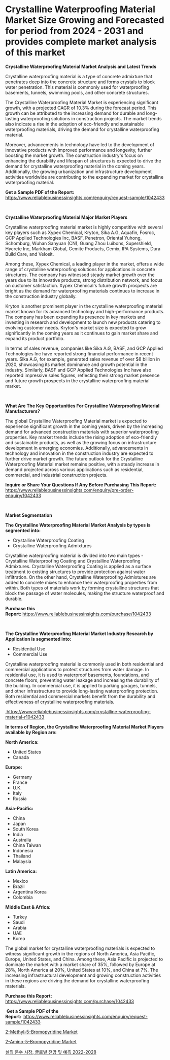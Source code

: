 <p><h1>Crystalline Waterproofing Material Market Size Growing and Forecasted for period from 2024 - 2031 and provides complete market analysis of this market</h1></p><p><strong>Crystalline Waterproofing Material Market Analysis and Latest Trends</strong></p>
<p><p>Crystalline waterproofing material is a type of concrete admixture that penetrates deep into the concrete structure and forms crystals to block water penetration. This material is commonly used for waterproofing basements, tunnels, swimming pools, and other concrete structures.</p><p>The Crystalline Waterproofing Material Market is experiencing significant growth, with a projected CAGR of 10.3% during the forecast period. This growth can be attributed to the increasing demand for durable and long-lasting waterproofing solutions in construction projects. The market trends also indicate a rise in the adoption of eco-friendly and sustainable waterproofing materials, driving the demand for crystalline waterproofing material.</p><p>Moreover, advancements in technology have led to the development of innovative products with improved performance and longevity, further boosting the market growth. The construction industry's focus on enhancing the durability and lifespan of structures is expected to drive the demand for crystalline waterproofing material in the coming years. Additionally, the growing urbanization and infrastructure development activities worldwide are contributing to the expanding market for crystalline waterproofing material.</p></p>
<p><strong>Get a Sample PDF of the Report:&nbsp;</strong> <a href="https://www.reliablebusinessinsights.com/enquiry/request-sample/1042433">https://www.reliablebusinessinsights.com/enquiry/request-sample/1042433</a></p>
<p>&nbsp;</p>
<p><strong>Crystalline Waterproofing Material Major Market Players</strong></p>
<p><p>Crystalline waterproofing material market is highly competitive with several key players such as Xypex Chemical, Kryton, Sika A.G, Aquafin, Fosroc, GCP Applied Technologies Inc, BASF, Penetron, Oriental Yuhong, Schomburg, Wuhan Sanyuan (CN), Guang Zhou Luibons, Supershield, Hycrete Inc, Markham Global, Gemite Products, Cemix, IPA Systems, Dura Build Care, and Velosit.</p><p>Among these, Xypex Chemical, a leading player in the market, offers a wide range of crystalline waterproofing solutions for applications in concrete structures. The company has witnessed steady market growth over the years due to its innovative products, strong distribution network, and focus on customer satisfaction. Xypex Chemical's future growth prospects are bright as the demand for waterproofing materials continues to increase in the construction industry globally.</p><p>Kryton is another prominent player in the crystalline waterproofing material market known for its advanced technology and high-performance products. The company has been expanding its presence in key markets and investing in research and development to launch new products catering to evolving customer needs. Kryton's market size is expected to grow significantly in the coming years as it continues to gain market share and expand its product portfolio.</p><p>In terms of sales revenue, companies like Sika A.G, BASF, and GCP Applied Technologies Inc have reported strong financial performance in recent years. Sika A.G, for example, generated sales revenue of over $8 billion in 2020, showcasing its market dominance and growth potential in the industry. Similarly, BASF and GCP Applied Technologies Inc have also reported impressive sales figures, reflecting their strong market presence and future growth prospects in the crystalline waterproofing material market.</p></p>
<p>&nbsp;</p>
<p><strong>What Are The Key Opportunities For Crystalline Waterproofing Material Manufacturers?</strong></p>
<p><p>The global Crystalline Waterproofing Material market is expected to experience significant growth in the coming years, driven by the increasing demand for advanced construction materials with superior waterproofing properties. Key market trends include the rising adoption of eco-friendly and sustainable products, as well as the growing focus on infrastructure development in emerging economies. Additionally, advancements in technology and innovation in the construction industry are expected to further drive market growth. The future outlook for the Crystalline Waterproofing Material market remains positive, with a steady increase in demand projected across various applications such as residential, commercial, and industrial construction projects.</p></p>
<p><strong>Inquire or Share Your Questions If Any Before Purchasing This Report:</strong> <a href="https://www.reliablebusinessinsights.com/enquiry/pre-order-enquiry/1042433">https://www.reliablebusinessinsights.com/enquiry/pre-order-enquiry/1042433</a></p>
<p>&nbsp;</p>
<p><strong>Market Segmentation</strong></p>
<p><strong>The Crystalline Waterproofing Material Market Analysis by types is segmented into:</strong></p>
<p><ul><li>Crystalline Waterproofing Coating</li><li>Crystalline Waterproofing Admixtures</li></ul></p>
<p><p>Crystalline waterproofing material is divided into two main types - Crystalline Waterproofing Coating and Crystalline Waterproofing Admixtures. Crystalline Waterproofing Coating is applied as a surface treatment to existing structures to provide protection against water infiltration. On the other hand, Crystalline Waterproofing Admixtures are added to concrete mixes to enhance their waterproofing properties from within. Both types of materials work by forming crystalline structures that block the passage of water molecules, making the structure waterproof and durable.</p></p>
<p><strong>Purchase this Report:&nbsp;</strong><a href="https://www.reliablebusinessinsights.com/purchase/1042433">https://www.reliablebusinessinsights.com/purchase/1042433</a></p>
<p>&nbsp;</p>
<p><strong>The Crystalline Waterproofing Material Market Industry Research by Application is segmented into:</strong></p>
<p><ul><li>Residential Use</li><li>Commercial Use</li></ul></p>
<p><p>Crystalline waterproofing material is commonly used in both residential and commercial applications to protect structures from water damage. In residential use, it is used to waterproof basements, foundations, and concrete floors, preventing water leakage and increasing the durability of the building. In commercial use, it is applied to parking garages, tunnels, and other infrastructure to provide long-lasting waterproofing protection. Both residential and commercial markets benefit from the durability and effectiveness of crystalline waterproofing materials.</p></p>
<p><a href="https://www.reliablebusinessinsights.com/crystalline-waterproofing-material-r1042433">&nbsp;https://www.reliablebusinessinsights.com/crystalline-waterproofing-material-r1042433</a></p>
<p><strong>In terms of Region, the Crystalline Waterproofing Material Market Players available by Region are:</strong></p>
<p>
    <p> <strong> North America: </strong>
        <ul>
            <li>United States</li>
            <li>Canada</li>
        </ul>
        </p> 
    <p> <strong> Europe: </strong>
        <ul>
            <li>Germany</li>
            <li>France</li>
            <li>U.K.</li>
            <li>Italy</li>
            <li>Russia</li>
        </ul>
        </p> 
    <p> <strong> Asia-Pacific: </strong>
        <ul>
            <li>China</li>
            <li>Japan</li>
            <li>South Korea</li>
            <li>India</li>
            <li>Australia</li>
            <li>China Taiwan</li>
            <li>Indonesia</li>
            <li>Thailand</li>
            <li>Malaysia</li>
        </ul>
        </p> 
    <p> <strong> Latin America: </strong>
        <ul>
            <li>Mexico</li>
            <li>Brazil</li>
            <li>Argentina Korea</li>
            <li>Colombia</li>
        </ul>
        </p> 
    <p> <strong> Middle East & Africa: </strong>
        <ul>
            <li>Turkey</li>
            <li>Saudi</li>
            <li>Arabia</li>
            <li>UAE</li>
            <li>Korea</li>
        </ul>
    </p>
    </p>
<p><p>The global market for crystalline waterproofing materials is expected to witness significant growth in the regions of North America, Asia Pacific, Europe, United States, and China. Among these, Asia Pacific is projected to dominate the market with a market share of 35%, followed by Europe at 28%, North America at 20%, United States at 10%, and China at 7%. The increasing infrastructural development and growing construction activities in these regions are driving the demand for crystalline waterproofing materials.</p></p>
<p><strong>Purchase this Report: </strong><a href="https://www.reliablebusinessinsights.com/purchase/1042433">https://www.reliablebusinessinsights.com/purchase/1042433</a></p>
<p>&nbsp;<strong>Get a Sample PDF of the Report:&nbsp;&nbsp;</strong><a href="https://www.reliablebusinessinsights.com/enquiry/request-sample/1042433">https://www.reliablebusinessinsights.com/enquiry/request-sample/1042433</a></p>
<p><strong></strong></p>
<p><p><a href="https://github.com/CliffMedina6/Market-Research-Report-List-5/blob/main/2-methyl-5-bromopyridine-market.md">2-Methyl-5-Bromopyridine Market</a></p><p><a href="https://github.com/suitykhatun12/Market-Research-Report-List-1/blob/main/2-amino-5-bromopyridine-market.md">2-Amino-5-Bromopyridine Market</a></p><p><a href="https://github.com/xvz497517413/Market-Research-Report-List-3/blob/main/1511061131352.md">실외 분수 시장, 글로벌 전망 및 예측 2022-2028</a></p></p>